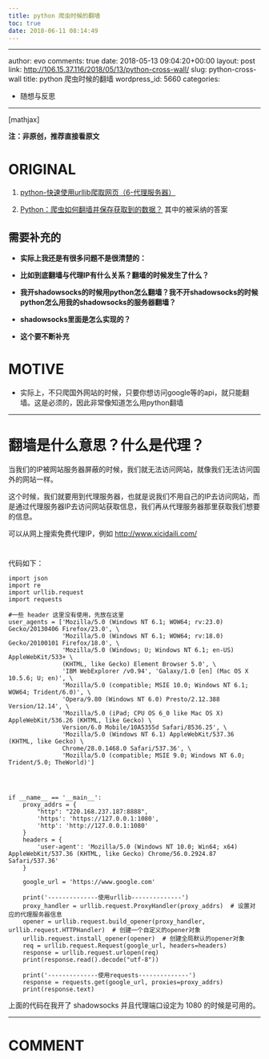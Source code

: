 ```yaml
---
title: python 爬虫时候的翻墙
toc: true
date: 2018-06-11 08:14:49
---
```

---
author: evo
comments: true
date: 2018-05-13 09:04:20+00:00
layout: post
link: http://106.15.37.116/2018/05/13/python-cross-wall/
slug: python-cross-wall
title: python 爬虫时候的翻墙
wordpress_id: 5660
categories:
- 随想与反思
---

<!-- more -->

[mathjax]

**注：非原创，推荐直接看原文**


# ORIGINAL





 	
  1. [python-快速使用urllib爬取网页（6-代理服务器）](https://blog.csdn.net/qq_38262266/article/details/78883760)

 	
  2. [Python：爬虫如何翻墙并保存获取到的数据？](https://segmentfault.com/q/1010000008986220/a-1020000012102139) 其中的被采纳的答案




## 需要补充的





 	
  * **实际上我还是有很多问题不是很清楚的：**

 	
  * **比如到底翻墙与代理IP有什么关系？翻墙的时候发生了什么？**

 	
  * **我开shadowsocks的时候用python怎么翻墙？我不开shadowsocks的时候python怎么用我的shadowsocks的服务器翻墙？**

 	
  * **shadowsocks里面是怎么实现的？**

 	
  * **这个要不断补充**




# MOTIVE





 	
  * 实际上，不只爬国外网站的时候，只要你想访问google等的api，就只能翻墙。这是必须的，因此非常像知道怎么用python翻墙





* * *






# 




# 翻墙是什么意思？什么是代理？


当我们的IP被网站服务器屏蔽的时候，我们就无法访问网站，就像我们无法访问国外的网站一样。

这个时候，我们就要用到代理服务器，也就是说我们不用自己的IP去访问网站，而是通过代理服务器IP去访问网站获取信息，我们再从代理服务器那里获取我们想要的信息。

可以从网上搜索免费代理IP，例如 http://www.xicidaili.com/


# 




代码如下：

    
    import json
    import re
    import urllib.request
    import requests
    
    #一些 header 这里没有使用，先放在这里
    user_agents = ['Mozilla/5.0 (Windows NT 6.1; WOW64; rv:23.0) Gecko/20130406 Firefox/23.0', \
                   'Mozilla/5.0 (Windows NT 6.1; WOW64; rv:18.0) Gecko/20100101 Firefox/18.0', \
                   'Mozilla/5.0 (Windows; U; Windows NT 6.1; en-US) AppleWebKit/533+ \
                   (KHTML, like Gecko) Element Browser 5.0', \
                   'IBM WebExplorer /v0.94', 'Galaxy/1.0 [en] (Mac OS X 10.5.6; U; en)', \
                   'Mozilla/5.0 (compatible; MSIE 10.0; Windows NT 6.1; WOW64; Trident/6.0)', \
                   'Opera/9.80 (Windows NT 6.0) Presto/2.12.388 Version/12.14', \
                   'Mozilla/5.0 (iPad; CPU OS 6_0 like Mac OS X) AppleWebKit/536.26 (KHTML, like Gecko) \
                   Version/6.0 Mobile/10A5355d Safari/8536.25', \
                   'Mozilla/5.0 (Windows NT 6.1) AppleWebKit/537.36 (KHTML, like Gecko) \
                   Chrome/28.0.1468.0 Safari/537.36', \
                   'Mozilla/5.0 (compatible; MSIE 9.0; Windows NT 6.0; Trident/5.0; TheWorld)']
    
    
    
    
    if __name__ == '__main__':
        proxy_addrs = {
            "http": "220.168.237.187:8888",
            'https': 'https://127.0.0.1:1080',
            'http': 'http://127.0.0.1:1080'
        }
        headers = {
            'user-agent': 'Mozilla/5.0 (Windows NT 10.0; Win64; x64) AppleWebKit/537.36 (KHTML, like Gecko) Chrome/56.0.2924.87 Safari/537.36'
        }
    
        google_url = 'https://www.google.com'
    
        print('--------------使用urllib--------------')
        proxy_handler = urllib.request.ProxyHandler(proxy_addrs)  # 设置对应的代理服务器信息
        opener = urllib.request.build_opener(proxy_handler, urllib.request.HTTPHandler)  # 创建一个自定义的opener对象
        urllib.request.install_opener(opener)  # 创建全局默认的opener对象
        req = urllib.request.Request(google_url, headers=headers)
        response = urllib.request.urlopen(req)
        print(response.read().decode("utf-8"))
    
        print('--------------使用requests--------------')
        response = requests.get(google_url, proxies=proxy_addrs)
        print(response.text)




上面的代码在我开了 shadowsocks 并且代理端口设定为 1080 的时候是可用的。















* * *





# COMMENT



